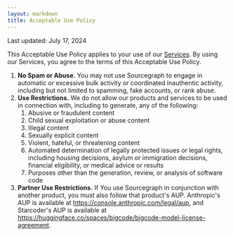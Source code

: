 ```yaml
---
layout: markdown
title: Acceptable Use Policy
---
```


Last updated:  July 17, 2024

This Acceptable Use Policy applies to your use of our [Services](https://about.sourcegraph.com/terms). By using our Services, you agree to the terms of this Acceptable Use Policy. 

1. **No Spam or Abuse.** You may not use Sourcegraph to engage in automatic or excessive bulk activity or coordinated inauthentic activity, including but not limited to spamming, fake accounts, or rank abuse. 
2. **Use Restrictions.** We do not allow our products and services to be used in connection with, including to generate, any of the following:
    1. Abusive or fraudulent content 
    2. Child sexual exploitation or abuse content
    3. Illegal content 
    4. Sexually explicit content
    5. Violent, hateful, or threatening content
    6. Automated determination of legally protected issues or legal rights, including housing decisions, asylum or immigration decisions, financial eligibility, or medical advice or results
    7. Purposes other than the generation, review, or analysis of software code  
3. **Partner Use Restrictions.** If You use Sourcegraph in conjunction with another product, you must also follow that product's AUP. Anthropic's AUP is available at https://console.anthropic.com/legal/aup, and Starcoder's AUP is available at https://huggingface.co/spaces/bigcode/bigcode-model-license-agreement.
